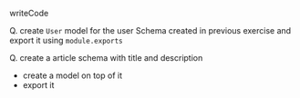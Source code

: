 writeCode

Q. create `User`  model for the user Schema created in previous exercise and export it using `module.exports`

Q. create a article schema with title and description

- create a model on top of it
- export it
